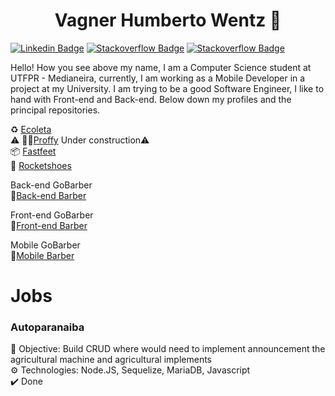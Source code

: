<h1 align="center">
Vagner Humberto Wentz 👋
</h1>

[![Linkedin Badge](https://img.shields.io/badge/-vagnerwentz-blue?style=flat-square&logo=Linkedin&logoColor=white&link=https://www.linkedin.com/in/vagner-wentz-10b98718a/)](https://www.linkedin.com/in/vagner-wentz-10b98718a/)
[![Stackoverflow Badge](https://img.shields.io/badge/-Stackoverflow-4CA143?style=flat-square&logo=Stackoverflow&logoColor=white&link=https://pt.stackoverflow.com/users/112772/vagner-wentz?tab=profile)](https://pt.stackoverflow.com/users/112772/vagner-wentz?tab=profile)
[![Stackoverflow Badge](https://img.shields.io/badge/-Stackoverflow-000?style=flat-square&logo=Stackoverflow&logoColor=red&link=https://stackoverflow.com/users/11252703/vagner-wentz?tab=profile)](https://stackoverflow.com/users/11252703/vagner-wentz?tab=profile)


Hello! How you see above my name, I am a Computer Science student at UTFPR - Medianeira,
currently, I am working as a Mobile Developer in a project at my University.
I am trying to be a good Software Engineer, I like to hand with Front-end and Back-end.
Below down my profiles and the principal repositories.

♻️ [Ecoleta](https://github.com/vagnerwentz/ecoleta-nlw)</br>
⚠️
👩‍🏫[Proffy](https://github.com/vagnerwentz/proffy-nlw-2) Under construction⚠️</br>
📦 [Fastfeet](https://github.com/vagnerwentz/fastfeet) </br>
👟 [Rocketshoes](https://github.com/vagnerwentz/rocketshoes)</br>


Back-end GoBarber </br>
💈[Back-end Barber](https://github.com/vagnerwentz/gobarber-backend-ts)

Front-end GoBarber </br>
💈[Front-end Barber](https://github.com/vagnerwentz/gobarber-frontend-ts)

Mobile GoBarber </br>
💈[Mobile Barber](https://github.com/vagnerwentz/gobarber-mobile-ts)

<h1>Jobs</h1>

<h3>Autoparanaiba</h3>

🎯 Objective: Build CRUD where would need to implement announcement the agricultural machine and agricultural implements </br>
⚙️ Technologies: Node.JS, Sequelize, MariaDB, Javascript </br>
✔️ Done
